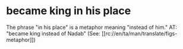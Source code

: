 # became king in his place

The phrase "in his place" is a metaphor meaning "instead of him." AT: "became king instead of Nadab" (See: [[rc://en/ta/man/translate/figs-metaphor]])

